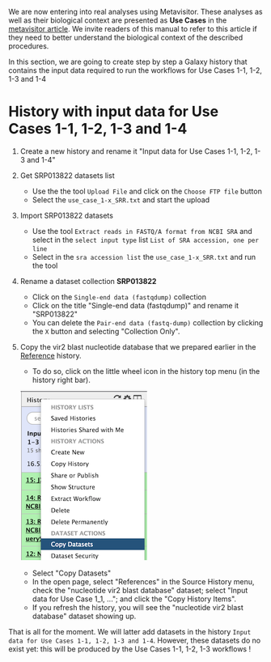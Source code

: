 We are now entering into real analyses using Metavisitor.
These analyses as well as their biological context are presented as **Use Cases** in the [metavisitor article](http://dx.doi.org/10.1101/048983). We invite readers of this manual to refer to this article if they need to better understand the biological context of the described procedures.

In this section, we are going to create step by step a Galaxy history that contains the input data required to run the workflows for Use Cases 1-1, 1-2, 1-3 and 1-4

# History with input data for Use Cases 1-1, 1-2, 1-3 and 1-4

1. Create a new history and rename it "Input data for Use Cases 1-1, 1-2, 1-3 and 1-4"
2. Get SRP013822 datasets list
    - Use the the tool `Upload File` and click on the `Choose FTP file` button
    - Select the `use_case_1-x_SRR.txt` and start the upload
3. Import SRP013822 datasets
    - Use the tool `Extract reads in FASTQ/A format from NCBI SRA` and select in the `select input type` list `List of SRA accession, one per line`
    - Select in the `sra accession list` the `use_case_1-x_SRR.txt` and run the tool
4. Rename a dataset collection **SRP013822**
    - Click on the `Single-end data (fastqdump)` collection
    - Click on the title "Single-end data (fastqdump)" and rename it "SRP013822"
    - You can delete the `Pair-end data (fastq-dump)` collection by clicking the `X` button and selecting "Collection Only".

5. Copy the vir2 blast nucleotide database that we prepared earlier in the [Reference](metavisitor_configure_references.md#3-prepare-blast-databases) history.
    - To do so, click on the little wheel icon in the history top menu (in the history right bar).

    ![copydataset](images/copydataset.png)

    - Select "Copy Datasets"
    - In the open page, select "References" in the Source History menu, check the "nucleotide vir2 blast database" dataset; select "Input data for Use Case 1_1, ..."; and click the "Copy History Items".
    - If you refresh the history, you will see the "nucleotide vir2 blast database" dataset showing up.

That is all for the moment. We will latter add datasets in the history `Input data for Use Cases 1-1, 1-2, 1-3 and 1-4`. However, these datasets do no exist yet: this will be produced by the Use Cases 1-1, 1-2, 1-3 workflows !
